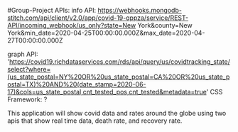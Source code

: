 #Group-Project
APIs: info API: https://webhooks.mongodb-stitch.com/api/client/v2.0/app/covid-19-qppza/service/REST-API/incoming_webhook/us_only?state=New York&county=New York&min_date=2020-04-25T00:00:00.000Z&max_date=2020-04-27T00:00:00.000Z 

graph API: 'https://covid19.richdataservices.com/rds/api/query/us/covidtracking_state/select?where=(us_state_postal=NY%20OR%20us_state_postal=CA%20OR%20us_state_postal=TX)%20AND%20(date_stamp=2020-06-17)&cols=us_state_postal,cnt_tested_pos,cnt_tested&metadata=true'
CSS Framework: ?

This application will show covid data and rates around the globe using two apis that show real time data, death rate, and recovery rate. 


